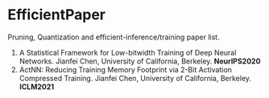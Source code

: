 # EfficientPaper
Pruning, Quantization and efficient-inference/training paper list.


1. A Statistical Framework for Low-bitwidth Training of Deep Neural Networks. Jianfei Chen, University of California, Berkeley. **NeurIPS2020**
2. ActNN: Reducing Training Memory Footprint via 2-Bit Activation Compressed Training. Jianfei Chen, University of California, Berkeley. **ICLM2021**
